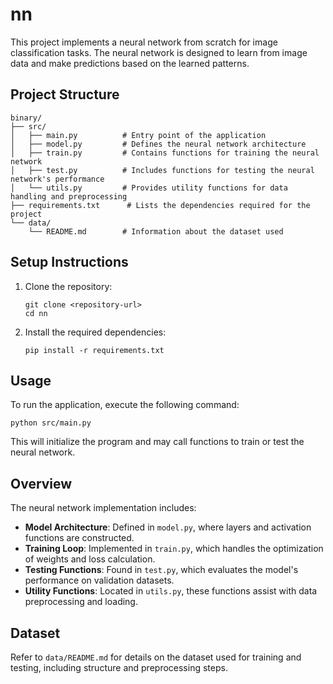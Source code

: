 # nn

This project implements a neural network from scratch for image classification tasks. The neural network is designed to learn from image data and make predictions based on the learned patterns.

## Project Structure

```
binary/
├── src/
│   ├── main.py          # Entry point of the application
│   ├── model.py         # Defines the neural network architecture
│   ├── train.py         # Contains functions for training the neural network
│   ├── test.py          # Includes functions for testing the neural network's performance
│   └── utils.py         # Provides utility functions for data handling and preprocessing
├── requirements.txt      # Lists the dependencies required for the project
└── data/
    └── README.md        # Information about the dataset used
```

## Setup Instructions

1. Clone the repository:
   ```
   git clone <repository-url>
   cd nn
   ```

2. Install the required dependencies:
   ```
   pip install -r requirements.txt
   ```

## Usage

To run the application, execute the following command:
```
python src/main.py
```

This will initialize the program and may call functions to train or test the neural network.

## Overview

The neural network implementation includes:
- **Model Architecture**: Defined in `model.py`, where layers and activation functions are constructed.
- **Training Loop**: Implemented in `train.py`, which handles the optimization of weights and loss calculation.
- **Testing Functions**: Found in `test.py`, which evaluates the model's performance on validation datasets.
- **Utility Functions**: Located in `utils.py`, these functions assist with data preprocessing and loading.

## Dataset

Refer to `data/README.md` for details on the dataset used for training and testing, including structure and preprocessing steps.
